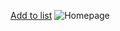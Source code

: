 [Add to list](https://github.com/Dumezweni-M/LibraryApp/assets/105924691/6823ccb1-2dd2-4c2c-9671-abd416676b38)
![Homepage](https://github.com/Dumezweni-M/LibraryApp/assets/105924691/d8407a66-2085-44aa-9f49-eee45c2cb1fa)
